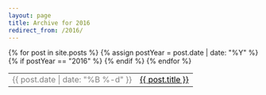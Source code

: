 ```yaml
---
layout: page
title: Archive for 2016
redirect_from: /2016/
---
```


<section class="archive-post-list">
<table>
{% for post in site.posts %}
    {% assign postYear = post.date | date: "%Y" %}
    {% if postYear == "2016" %}
    <tr>
        <td style="width: 100px; color: grey" nowrap>{{ post.date | date: "%B %-d" }}</td>
        <td><a href="{{ post.url | relative_url }}" style="color:black">{{ post.title }}</a></td>
    </tr>
    {% endif %}
{% endfor %}
</table>
</section>
